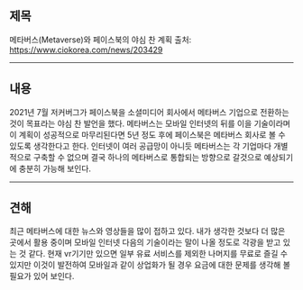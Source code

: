 ## 제목
메타버스(Metaverse)와 페이스북의 야심 찬 계획
출처: <https://www.ciokorea.com/news/203429>
***
## 내용
2021년 7월 저커버그가 페이스북을 소셜미디어 회사에서 메타버스 기업으로
 전환하는 것이 목표라는 야심 찬 발언을 했다. 메타버스는 모바일 인터넷의
 뒤를 이을 기술이라며 이 계획이 성공적으로 마무리된다면 5년 정도 후에
페이스북은 메타버스 회사로 볼 수 있도록 생각한다고 한다. 인터넷이 여러
공급망이 아니듯 메타버스는 각 기업마다 개별적으로 구축할 수 없으며 결국
 하나의 메타버스로 통합되는 방향으로 갈것으로 예상되기에 충분히 가능해
보인다.
***
## 견해
최근 메타버스에 대한 뉴스와 영상들을 많이 접하고 있다. 내가 생각한 것보다 더 많은 곳에서 활용 중이며
모바일 인터넷 다음의 기술이라는 말이 나올 정도로 각광을 받고 있는 것 같다. 현재 vr기기만 있으면 일부 유료 서비스를 제외한 나머지를 무료로
 즐길 수 있지만 이것이 발전하여 모바일과 같이 상업화가 될 경우 요금에 대한 문제를 생각해 볼 필요가 있어 보인다.
